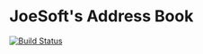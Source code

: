 # JoeSoft's Address Book
[![Build Status](https://travis-ci.org/joefsamuel/addressbook-web-app.svg?branch=master)](https://travis-ci.org/joefsamuel/addressbook-web-app)
